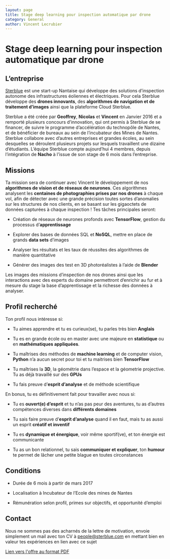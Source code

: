```yaml
---
layout: page
title: Stage deep learning pour inspection automatique par drone
category: General
author: Vincent Lecrubier
---
```


Stage deep learning pour inspection automatique par drone
=========================================================

L’entreprise
------------

[Sterblue](http://www.sterblue.com) est une start-up Nantaise qui
développe des solutions d’inspection autonome des infrastructures
éoliennes et électriques. Pour cela Sterblue développe des **drones
innovants**, des **algorithmes de navigation et de traitement d’images**
ainsi que la plateforme Cloud Sterblue.

Sterblue a été créée par **Geoffrey**, **Nicolas** et **Vincent** en
Janvier 2016 et a remporté plusieurs concours d’innovation, qui ont
permis à Sterblue de se financer, de suivre le programme d’accélération
du technopôle de Nantes, et de bénéficier de bureaux au sein de
l’incubateur des Mines de Nantes. Sterblue collabore avec d’autres
entreprises et grandes écoles, au sein desquelles se déroulent plusieurs
projets sur lesquels travaillent une dizaine d’étudiants. L’équipe
Sterblue compte aujourd’hui 4 membres, depuis l’intégration de **Nacho**
à l’issue de son stage de 6 mois dans l’entreprise.

Missions
--------

Ta mission sera de continuer avec Vincent le développement de nos
**algorithmes de vision et de réseaux de neurones**. Ces algorithmes
analysent les **centaines de photographies prises par nos drones** à
chaque vol, afin de détecter avec une grande précision toutes sortes
d’anomalies sur les structures de nos clients, en se basant sur les
gigaoctets de données capturées à chaque inspection ! Tes tâches
principales seront:

-   Création de réseaux de neurones profonds avec **TensorFlow**,
    gestion du processus d’**apprentissage**

-   Explorer des bases de données SQL et **NoSQL**, mettre en place de
    grands **data sets** d’images

-   Analyser les résultats et les taux de réussites des algorithmes de
    manière quantitative

-   Générer des images des test en 3D photoréalistes à l’aide de
    **Blender**

Les images des missions d’inspection de nos drones ainsi que les
interactions avec des experts du domaine permettront d’enrichir au fur
et à mesure du stage la base d’apprentissage et la richesse des données
à analyser.

Profil recherché
----------------

Ton profil nous intéresse si:

-   Tu aimes apprendre et tu es curieux(se), tu parles très bien
    **Anglais**

-   Tu es en grande école ou en master avec une majeure en
    **statistique** ou en **mathématiques appliquées**.

-   Tu maîtrises des méthodes de **machine learning** et de computer
    vision, **Python** n’a aucun secret pour toi et tu maitrises bien
    **TensorFlow**

-   Tu maîtrises la **3D**, la géométrie dans l’espace et la
    géometrie projective. Tu as déjà travaillé sur des **GPUs**

-   Tu fais preuve d’**esprit d’analyse** et de méthode scientifique

En bonus, tu es définitivement fait pour travailler avec nous si:

-   Tu es **ouvert(e) d’esprit** et tu n’as pas peur des aventures, tu
    as d’autres compétences diverses dans **différents domaines**

-   Tu sais faire preuve d’**esprit d’analyse** quand il en faut, mais
    tu as aussi un esprit **créatif et inventif**

-   Tu es **dynamique et énergique**, voir même sportif(ve), et ton
    énergie est communicante

-   Tu as un bon relationnel, tu sais **communiquer et expliquer**, ton
    **humour** te permet de lâcher une petite blague en toutes
    circonstances

Conditions
----------

-   Durée de 6 mois à partir de mars 2017

-   Localisation à Incubateur de l’Ecole des mines de Nantes

-   Rémunération selon profil, primes sur objectifs, et opportunité
    d’emploi

Contact
-------

Nous ne sommes pas des acharnés de la lettre de motivation, envoie
simplement un mail avec ton CV à <people@sterblue.com> en
mettant bien en valeur tes expériences en lien avec ce sujet

[Lien vers l'offre au format PDF](/jobs/pdf/2017-03-01-internship-machine-learning-vision.pdf)
